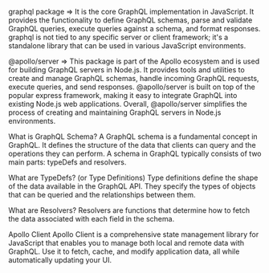 graphql package =>
It is the core GraphQL implementation in JavaScript.
It provides the functionality to define GraphQL schemas, parse and validate GraphQL queries, execute queries against a schema, and format responses.
graphql is not tied to any specific server or client framework; it's a standalone library that can be used in various JavaScript environments.


@apollo/server =>
This package is part of the Apollo ecosystem and is used for building GraphQL servers in Node.js.
It provides tools and utilities to create and manage GraphQL schemas, handle incoming GraphQL requests, execute queries, and send responses.
@apollo/server is built on top of the popular express framework, making it easy to integrate GraphQL into existing Node.js web applications.
Overall, @apollo/server simplifies the process of creating and maintaining GraphQL servers in Node.js environments.


What is GraphQL Schema?
A GraphQL schema is a fundamental concept in GraphQL.
It defines the structure of the data that clients can query and the operations they can perform. A schema in GraphQL typically consists of two main parts: typeDefs and resolvers.


What are TypeDefs? (or Type Definitions)
Type definitions define the shape of the data available in the GraphQL API. They specify the types of objects that can be queried and the relationships between them.


What are Resolvers?
Resolvers are functions that determine how to fetch the data associated with each field in the schema.


Apollo Client
Apollo Client is a comprehensive state management library for JavaScript that enables you to manage both local and remote data with GraphQL. Use it to fetch, cache, and modify application data, all while automatically updating your UI.